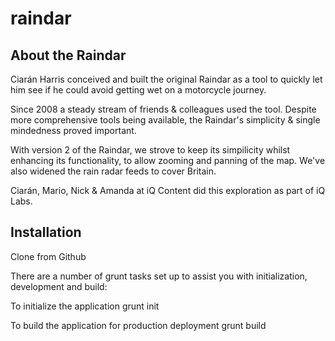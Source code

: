 # raindar

## About the Raindar

Ciarán Harris conceived and built the original Raindar as a tool to quickly let him see if he could avoid getting wet on a motorcycle journey.

Since 2008 a steady stream of friends & colleagues used the tool. Despite more comprehensive tools being available, the Raindar's simplicity & single mindedness proved important.

With version 2 of the Raindar, we strove to keep its simpilicity whilst enhancing its functionality, to allow zooming and panning of the map. We've also widened the rain radar feeds to cover Britain.

Ciarán, Mario, Nick & Amanda at iQ Content did this exploration as part of iQ Labs.

## Installation
Clone from Github

There are a number of grunt tasks set up to assist you with initialization, development and build:

To initialize the application
grunt init

To build the application for production deployment
grunt build
